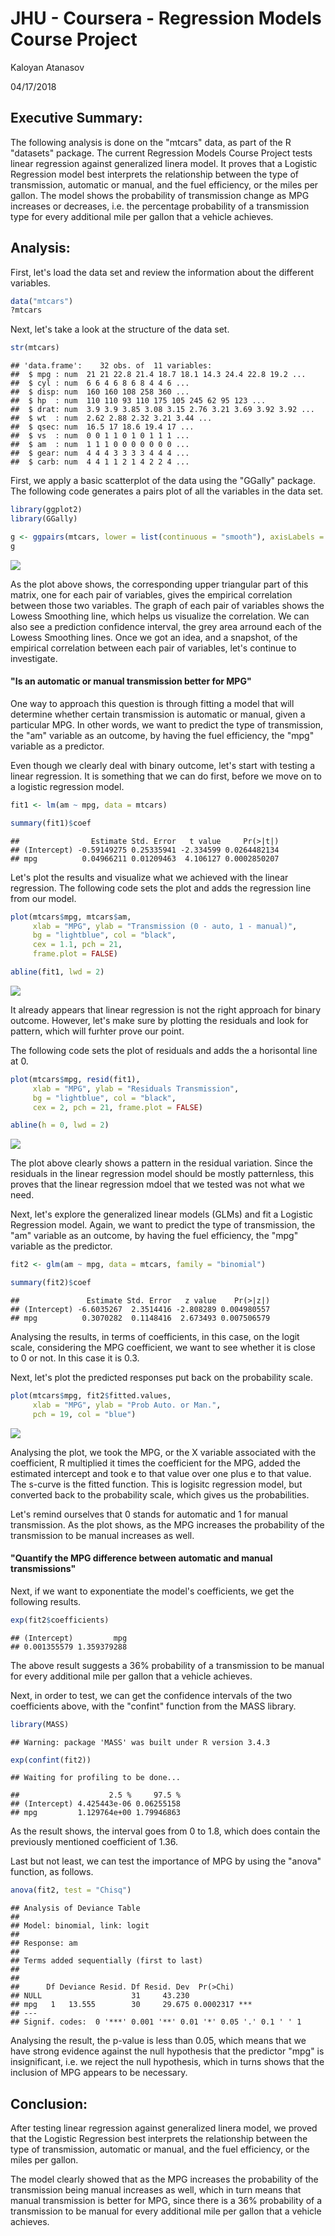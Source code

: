 
JHU - Coursera - Regression Models Course Project
=================================================

Kaloyan Atanasov

04/17/2018

Executive Summary:
------------------

The following analysis is done on the "mtcars" data, as part of the R "datasets" package. The current Regression Models Course Project tests linear regression against generalized linera model. It proves that a Logistic Regression model best interprets the relationship between the type of transmission, automatic or manual, and the fuel efficiency, or the miles per gallon. The model shows the probability of transmission change as MPG increases or decreases, i.e. the percentage probability of a transmission type for every additional mile per gallon that a vehicle achieves.

Analysis:
---------

First, let's load the data set and review the information about the different variables.

``` r
data("mtcars")
?mtcars
```

Next, let's take a look at the structure of the data set.

``` r
str(mtcars)
```

    ## 'data.frame':    32 obs. of  11 variables:
    ##  $ mpg : num  21 21 22.8 21.4 18.7 18.1 14.3 24.4 22.8 19.2 ...
    ##  $ cyl : num  6 6 4 6 8 6 8 4 4 6 ...
    ##  $ disp: num  160 160 108 258 360 ...
    ##  $ hp  : num  110 110 93 110 175 105 245 62 95 123 ...
    ##  $ drat: num  3.9 3.9 3.85 3.08 3.15 2.76 3.21 3.69 3.92 3.92 ...
    ##  $ wt  : num  2.62 2.88 2.32 3.21 3.44 ...
    ##  $ qsec: num  16.5 17 18.6 19.4 17 ...
    ##  $ vs  : num  0 0 1 1 0 1 0 1 1 1 ...
    ##  $ am  : num  1 1 1 0 0 0 0 0 0 0 ...
    ##  $ gear: num  4 4 4 3 3 3 3 4 4 4 ...
    ##  $ carb: num  4 4 1 1 2 1 4 2 2 4 ...

First, we apply a basic scatterplot of the data using the "GGally" package. The following code generates a pairs plot of all the variables in the data set.

``` r
library(ggplot2)
library(GGally)

g <- ggpairs(mtcars, lower = list(continuous = "smooth"), axisLabels = "internal")
g
```

![](RegressionModels_CourseProject_files/figure-markdown_github/unnamed-chunk-3-1.png)

As the plot above shows, the corresponding upper triangular part of this matrix, one for each pair of variables, gives the empirical correlation between those two variables. The graph of each pair of variables shows the Lowess Smoothing line, which helps us visualize the correlation. We can also see a prediction confidence interval, the grey area arround each of the Lowess Smoothing lines. Once we got an idea, and a snapshot, of the empirical correlation between each pair of variables, let's continue to investigate.

#### "Is an automatic or manual transmission better for MPG"

One way to approach this question is through fitting a model that will determine whether certain transmission is automatic or manual, given a particular MPG. In other words, we want to predict the type of transmission, the "am" variable as an outcome, by having the fuel efficiency, the "mpg" variable as a predictor.

Even though we clearly deal with binary outcome, let's start with testing a linear regression. It is something that we can do first, before we move on to a logistic regression model.

``` r
fit1 <- lm(am ~ mpg, data = mtcars)

summary(fit1)$coef
```

    ##                Estimate Std. Error   t value     Pr(>|t|)
    ## (Intercept) -0.59149275 0.25335941 -2.334599 0.0264482134
    ## mpg          0.04966211 0.01209463  4.106127 0.0002850207

Let's plot the results and visualize what we achieved with the linear regression. The following code sets the plot and adds the regression line from our model.

``` r
plot(mtcars$mpg, mtcars$am,
     xlab = "MPG", ylab = "Transmission (0 - auto, 1 - manual)",
     bg = "lightblue", col = "black",
     cex = 1.1, pch = 21,
     frame.plot = FALSE)

abline(fit1, lwd = 2)
```

![](RegressionModels_CourseProject_files/figure-markdown_github/unnamed-chunk-5-1.png)

It already appears that linear regression is not the right approach for binary outcome. However, let's make sure by plotting the residuals and look for pattern, which will furhter prove our point.

The following code sets the plot of residuals and adds the a horisontal line at 0.

``` r
plot(mtcars$mpg, resid(fit1),
     xlab = "MPG", ylab = "Residuals Transmission",
     bg = "lightblue", col = "black",
     cex = 2, pch = 21, frame.plot = FALSE)

abline(h = 0, lwd = 2)
```

![](RegressionModels_CourseProject_files/figure-markdown_github/unnamed-chunk-6-1.png)

The plot above clearly shows a pattern in the residual variation. Since the residuals in the linear regression model should be mostly patternless, this proves that the linear regression mdoel that we tested was not what we need.

Next, let's explore the generalized linear models (GLMs) and fit a Logistic Regression model. Again, we want to predict the type of transmission, the "am" variable as an outcome, by having the fuel efficiency, the "mpg" variable as the predictor.

``` r
fit2 <- glm(am ~ mpg, data = mtcars, family = "binomial")

summary(fit2)$coef
```

    ##               Estimate Std. Error   z value    Pr(>|z|)
    ## (Intercept) -6.6035267  2.3514416 -2.808289 0.004980557
    ## mpg          0.3070282  0.1148416  2.673493 0.007506579

Analysing the results, in terms of coefficients, in this case, on the logit scale, considering the MPG coefficient, we want to see whether it is close to 0 or not. In this case it is 0.3.

Next, let's plot the predicted responses put back on the probability scale.

``` r
plot(mtcars$mpg, fit2$fitted.values,
     xlab = "MPG", ylab = "Prob Auto. or Man.",
     pch = 19, col = "blue")
```

![](RegressionModels_CourseProject_files/figure-markdown_github/unnamed-chunk-8-1.png)

Analysing the plot, we took the MPG, or the X variable associated with the coefficient, R multiplied it times the coefficient for the MPG, added the estimated intercept and took e to that value over one plus e to that value. The s-curve is the fitted function. This is logisitc regression model, but converted back to the probability scale, which gives us the probabilities.

Let's remind ourselves that 0 stands for automatic and 1 for manual transmission. As the plot shows, as the MPG increases the probability of the transmission to be manual increases as well.

#### "Quantify the MPG difference between automatic and manual transmissions"

Next, if we want to exponentiate the model's coefficients, we get the following results.

``` r
exp(fit2$coefficients)
```

    ## (Intercept)         mpg 
    ## 0.001355579 1.359379288

The above result suggests a 36% probability of a transmission to be manual for every additional mile per gallon that a vehicle achieves.

Next, in order to test, we can get the confidence intervals of the two coefficients above, with the "confint" function from the MASS library.

``` r
library(MASS)
```

    ## Warning: package 'MASS' was built under R version 3.4.3

``` r
exp(confint(fit2))
```

    ## Waiting for profiling to be done...

    ##                    2.5 %     97.5 %
    ## (Intercept) 4.425443e-06 0.06255158
    ## mpg         1.129764e+00 1.79946863

As the result shows, the interval goes from 0 to 1.8, which does contain the previously mentioned coefficient of 1.36.

Last but not least, we can test the importance of MPG by using the "anova" function, as follows.

``` r
anova(fit2, test = "Chisq")
```

    ## Analysis of Deviance Table
    ## 
    ## Model: binomial, link: logit
    ## 
    ## Response: am
    ## 
    ## Terms added sequentially (first to last)
    ## 
    ## 
    ##      Df Deviance Resid. Df Resid. Dev  Pr(>Chi)    
    ## NULL                    31     43.230              
    ## mpg   1   13.555        30     29.675 0.0002317 ***
    ## ---
    ## Signif. codes:  0 '***' 0.001 '**' 0.01 '*' 0.05 '.' 0.1 ' ' 1

Analysing the result, the p-value is less than 0.05, which means that we have strong evidence against the null hypothesis that the predictor "mpg" is insignificant, i.e. we reject the null hypothesis, which in turns shows that the inclusion of MPG appears to be necessary.

Conclusion:
-----------

After testing linear regression against generalized linera model, we proved that the Logistic Regression best interprets the relationship between the type of transmission, automatic or manual, and the fuel efficiency, or the miles per gallon.

The model clearly showed that as the MPG increases the probability of the transmission being manual increases as well, which in turn means that manual transmission is better for MPG, since there is a 36% probability of a transmission to be manual for every additional mile per gallon that a vehicle achieves.
